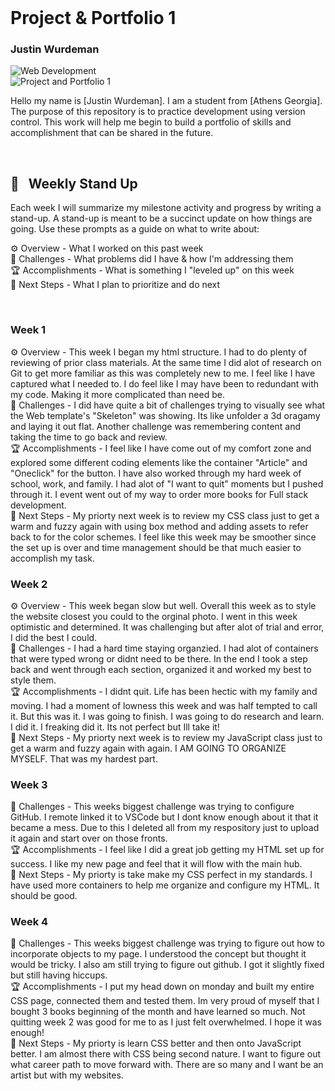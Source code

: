 <br>

# Project & Portfolio 1

### Justin Wurdeman

![Web Development](https://img.shields.io/badge/Degree-Web%20Development-orange?logo=gnometerminal)
<br>
![Project and Portfolio 1](https://img.shields.io/badge/Class-Project%20and%20Portfolio%20I-orange?logo=html5)

Hello my name is [Justin Wurdeman]. I am a student from [Athens Georgia]. The purpose of this repository is to practice development using version control. This work will help me begin to build a portfolio of skills and accomplishment that can be shared in the future.

<br>

## 📢 &nbsp; Weekly Stand Up

Each week I will summarize my milestone activity and progress by writing a stand-up. A stand-up is meant to be a succinct update on how things are going. Use these prompts as a guide on what to write about:

⚙️ Overview - What I worked on this past week
<br>
🌵 Challenges - What problems did I have & how I'm addressing them
<br>
🏆 Accomplishments - What is something I "leveled up" on this week
<br>
🔮 Next Steps - What I plan to prioritize and do next

<br>

### Week 1

⚙️ Overview - This week I began my html structure. I had to do plenty of reviewing of prior class materials. At the same time I did alot of research on Git to get more familiar as this was completely new to me. I feel like I have captured what I needed to. I do feel like I may have been to redundant with my code. Making it more complicated than need be.
<br>
🌵 Challenges - I did have quite a bit of challenges trying to visually see what the Web template's "Skeleton" was showing. Its like unfolder a 3d oragamy and laying it out flat. Another challenge was remembering content and taking the time to go back and review.
<br>
🏆 Accomplishments - I feel like I have come out of my comfort zone and explored some different coding elements like the container "Article" and "Oneclick" for the button. I have also worked through my hard week of school, work, and family. I had alot of "I want to quit" moments but I pushed through it. I event went out of my way to order more books for Full stack development.
<br>
🔮 Next Steps - My priorty next week is to review my CSS class just to get a warm and fuzzy again with using box method and adding assets to refer back to for the color schemes. I feel like this week may be smoother since the set up is over and time management should be that much easier to accomplish my task.

### Week 2

⚙️ Overview - This week began slow but well. Overall this week as to style the website closest you could to the orginal photo. I went in this week optimistic and determined. It was challenging but after alot of trial and error, I did the best I could.
<br>
🌵 Challenges - I had a hard time staying organzied. I had alot of containers that were typed wrong or didnt need to be there. In the end I took a step back and went through each section, organized it and worked my best to style them.
<br>
🏆 Accomplishments - I didnt quit. Life has been hectic with my family and moving. I had a moment of lowness this week and was half tempted to call it. But this was it. I was going to finish. I was going to do research and learn. I did it. I freaking did it. Its not perfect but Ill take it!
<br>
🔮 Next Steps - My priorty next week is to review my JavaScript class just to get a warm and fuzzy again with again. I AM GOING TO ORGANIZE MYSELF. That was my hardest part.

### Week 3

🌵 Challenges - This weeks biggest challenge was trying to configure GitHub. I remote linked it to VSCode but I dont know enough about it that it became a mess. Due to this I deleted all from my respository just to upload it again and start over on those fronts.
<br>
🏆 Accomplishments - I feel like I did a great job getting my HTML set up for success. I like my new page and feel that it will flow with the main hub.
<br>
🔮 Next Steps - My priorty is take make my CSS perfect in my standards. I have used more containers to help me organize and configure my HTML. It should be good.

### Week 4

🌵 Challenges - This weeks biggest challenge was trying to figure out how to incorporate objects to my page. I understood the concept but thought it would be tricky. I also am still trying to figure out github. I got it slightly fixed but still having hiccups.
<br>
🏆 Accomplishments - I put my head down on monday and built my entire CSS page, connected them and tested them. Im very proud of myself that I bought 3 books beginning of the month and have learned so much. Not quitting week 2 was good for me to as I just felt overwhelmed. I hope it was enough!
<br>
🔮 Next Steps - My priorty is learn CSS better and then onto JavaScript better. I am almost there with CSS being second nature. I want to figure out what career path to move forward with. There are so many and I want be an artist but with my websites.
